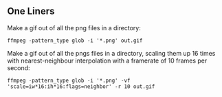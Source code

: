 ## One Liners

Make a gif out of all the png files in a directory:

```
ffmpeg -pattern_type glob -i '*.png' out.gif
```

Make a gif out of all the pngs files in a directory, scaling them up 16 times with nearest-neighbour
interpolation with a framerate of 10 frames per second:
```
ffmpeg -pattern_type glob -i '*.png' -vf 'scale=iw*16:ih*16:flags=neighbor' -r 10 out.gif
```

